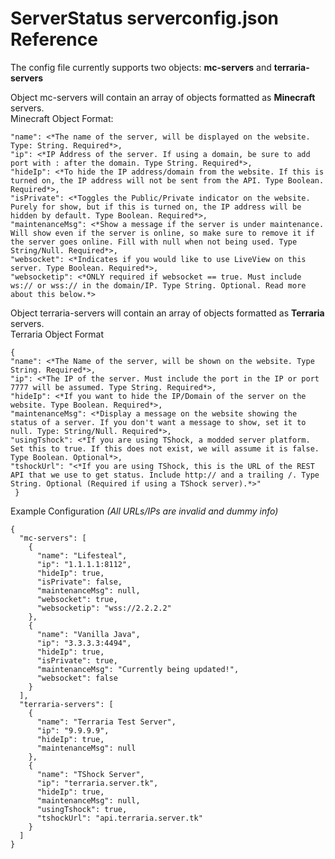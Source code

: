 ServerStatus serverconfig.json Reference
=======================================
The config file currently supports two objects: **mc-servers** and **terraria-servers**

Object mc-servers will contain an array of objects formatted as **Minecraft** servers.    
Minecraft Object Format:
```
"name": <*The name of the server, will be displayed on the website. Type: String. Required*>,   
"ip": <*IP Address of the server. If using a domain, be sure to add port with : after the domain. Type String. Required*>,   
"hideIp": <*To hide the IP address/domain from the website. If this is turned on, the IP address will not be sent from the API. Type Boolean. Required*>,   
"isPrivate": <*Toggles the Public/Private indicator on the website. Purely for show, but if this is turned on, the IP address will be hidden by default. Type Boolean. Required*>,    
"maintenanceMsg": <*Show a message if the server is under maintenance. Will show even if the server is online, so make sure to remove it if the server goes online. Fill with null when not being used. Type String/Null. Required*>,    
"websocket": <*Indicates if you would like to use LiveView on this server. Type Boolean. Required*>,     
"websocketip": <*ONLY required if websocket == true. Must include ws:// or wss:// in the domain/IP. Type String. Optional. Read more about this below.*>     
```

Object terraria-servers will contain an array of objects formatted as **Terraria** servers.    
Terraria Object Format
```
{
"name": <*The Name of the server, will be shown on the website. Type String. Required*>, 
"ip": <*The IP of the server. Must include the port in the IP or port 7777 will be assumed. Type String. Required*>,
"hideIp": <*If you want to hide the IP/Domain of the server on the website. Type Boolean. Required*>,
"maintenanceMsg": <*Display a message on the website showing the status of a server. If you don't want a message to show, set it to null. Type: String/Null. Required*>,
"usingTshock": <*If you are using TShock, a modded server platform. Set this to true. If this does not exist, we will assume it is false. Type Boolean. Optional*>,
"tshockUrl": "<*If you are using TShock, this is the URL of the REST API that we use to get status. Include http:// and a trailing /. Type String. Optional (Required if using a TShock server).*>"
 }
```

Example Configuration *(All URLs/IPs are invalid and dummy info)*
```
{
  "mc-servers": [
    {
      "name": "Lifesteal",
      "ip": "1.1.1.1:8112",
      "hideIp": true,
      "isPrivate": false,
      "maintenanceMsg": null,
      "websocket": true,
      "websocketip": "wss://2.2.2.2"
    },
    {
      "name": "Vanilla Java",
      "ip": "3.3.3.3:4494",
      "hideIp": true,
      "isPrivate": true,
      "maintenanceMsg": "Currently being updated!",
      "websocket": false
    }
  ],
  "terraria-servers": [
    {
      "name": "Terraria Test Server", 
      "ip": "9.9.9.9",
      "hideIp": true,
      "maintenanceMsg": null
    },
    {
      "name": "TShock Server", 
      "ip": "terraria.server.tk",
      "hideIp": true,
      "maintenanceMsg": null,
      "usingTshock": true,
      "tshockUrl": "api.terraria.server.tk"
    }
  ]
}


```
